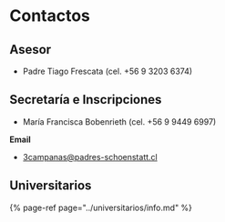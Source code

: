 # Contactos

## Asesor

* Padre Tiago Frescata \(cel. +56 9 3203 6374\)

## Secretaría e Inscripciones

* María Francisca Bobenrieth \(cel. +56 9 9449 6997\)

**Email**

* 3campanas@padres-schoenstatt.cl


## Universitarios

{% page-ref page="../universitarios/info.md" %}
